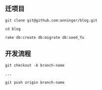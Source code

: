 ## 迁项目
    git clone git@github.com:anninger/blog.git

    cd blog

    rake db:create db:migrate db:seed_fu

## 开发流程

    git checkout -b branch-name

    ...

    git push origin branch-name
